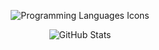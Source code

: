 <p align="center">
  <img src="https://skillicons.dev/icons?i=py,go,js,rust" alt="Programming Languages Icons"/>
</p>

<p align="center">
  <img src="https://github-readme-stats.vercel.app/api/?username=alluding&title_color=ffffff&text_color=ffffff&show_icons=true&bg_color=00000000&hide_border=true&icon_color=ffffff&hide_title=true&count_private=true" alt="GitHub Stats"/>
</p>
